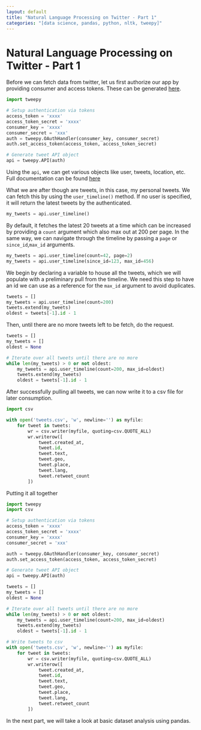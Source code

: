 ```yaml
---
layout: default
title: "Natural Language Processing on Twitter - Part 1"
categories: "[data science, pandas, python, nltk, tweepy]"
---
```


# Natural Language Processing on Twitter - Part 1

Before we can fetch data from twitter, let us first authorize our app by providing consumer and access tokens. These can be generated [here](http://apps.twitter.com).
```python
import tweepy

# Setup authentication via tokens
access_token = 'xxxx'
access_token_secret = 'xxxx'
consumer_key = 'xxxx'
consumer_secret = 'xxx'
auth = tweepy.OAuthHandler(consumer_key, consumer_secret)
auth.set_access_token(access_token, access_token_secret)

# Generate tweet API object
api = tweepy.API(auth)
```

Using the `api`, we can get various objects like user, tweets, location, etc. Full documentation can be found [here](http://docs.tweepy.org/en/latest/api.html)

What we are after though are tweets, in this case, my personal tweets. We can fetch this by using the `user_timeline()` method. If no user is specified, it will return the latest tweets by the authenticated.
```python
my_tweets = api.user_timeline()
```

By default, it fetches the latest 20 tweets at a time which can be increased by providing a `count` argument which also max out at 200 per page. In the same way, we can navigate through the timeline by passing a `page` or `since_id`,`max_id` arguments.
```python
my_tweets = api.user_timeline(count=42, page=2)
my_tweets = api.user_timeline(since_id=123, max_id=456)
```

We begin by declaring a variable to house all the tweets, which we will populate with a preliminary pull from the timeline. We need this step to have an id we can use as a reference for the `max_id` argument to avoid duplicates.
```python
tweets = []
my_tweets = api.user_timeline(count=200)
tweets.extend(my_tweets)
oldest = tweets[-1].id - 1
```

Then, until there are no more tweets left to be fetch, do the request.
```python
tweets = []
my_tweets = []
oldest = None

# Iterate over all tweets until there are no more
while len(my_tweets) > 0 or not oldest:
    my_tweets = api.user_timeline(count=200, max_id=oldest)
    tweets.extend(my_tweets)
    oldest = tweets[-1].id - 1
```

After successfully pulling all tweets, we can now write it to a csv file for later consumption.
```python
import csv

with open('tweets.csv', 'w', newline='') as myfile:
    for tweet in tweets:
        wr = csv.writer(myfile, quoting=csv.QUOTE_ALL)
        wr.writerow([
            tweet.created_at,
            tweet.id,
            tweet.text,
            tweet.geo,
            tweet.place,
            tweet.lang,
            tweet.retweet_count
        ])
```

Putting it all together
```python
import tweepy
import csv

# Setup authentication via tokens
access_token = 'xxxx'
access_token_secret = 'xxxx'
consumer_key = 'xxxx'
consumer_secret = 'xxx'

auth = tweepy.OAuthHandler(consumer_key, consumer_secret)
auth.set_access_token(access_token, access_token_secret)

# Generate tweet API object
api = tweepy.API(auth)

tweets = []
my_tweets = []
oldest = None

# Iterate over all tweets until there are no more
while len(my_tweets) > 0 or not oldest:
    my_tweets = api.user_timeline(count=200, max_id=oldest)
    tweets.extend(my_tweets)
    oldest = tweets[-1].id - 1

# Write tweets to csv
with open('tweets.csv', 'w', newline='') as myfile:
    for tweet in tweets:
        wr = csv.writer(myfile, quoting=csv.QUOTE_ALL)
        wr.writerow([
            tweet.created_at,
            tweet.id,
            tweet.text,
            tweet.geo,
            tweet.place,
            tweet.lang,
            tweet.retweet_count
        ])
```

In the next part, we will take a look at basic dataset analysis using pandas.
